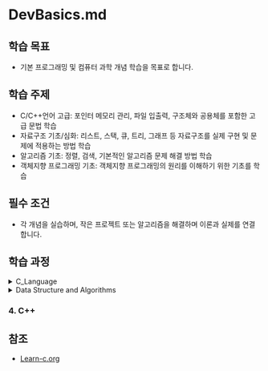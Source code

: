 # DevBasics.md

## 학습 목표
- 기본 프로그래밍 및 컴퓨터 과학 개념 학습을 목표로 합니다.

## 학습 주제
- C/C++언어 고급: 포인터 메모리 관리, 파일 입출력, 구조체와 공용체를 포함한 고급 문법 학습
- 자료구조 기초/심화: 리스트, 스택, 큐, 트리, 그래프 등 자료구조를 실제 구현 및 문제에 적용하는 방법 학습
- 알고리즘 기초: 정렬, 검색, 기본적인 알고리즘 문제 해결 방법 학습
- 객체지향 프로그래밍 기초: 객체지향 프로그래밍의 원리를 이해하기 위한 기초를 학습


## 필수 조건
- 각 개념을 실습하며, 작은 프로젝트 또는 알고리즘을 해결하며 이론과 실제를 연결합니다.

## 학습 과정

<details>
<summary>C_Language</summary>
<div markdown="1">   

|                            주제 | 성취도 |                                             .md                                             | 소스코드                                    |
| ------------------------------: | :----: | :-----------------------------------------------------------------------------------------: | :------------------------------------------ |
|                     Hello world |   📌    |                                                                                             | ([code.c](source/C_language/Hello.c))       |
|             Variables and Types |   📌    |                                                                                             | ([code.c](source/C_language/VnT.c))         |
|                          Arrays |   📌    |                                                                                             | ([code.c](source/C_language/Arrays.c))      |
|         Multidimensional Arrays |   📌    |                                                                                             | ([code.c](source/C_language/MultiArrays.c)) |
|                      Conditions |   📌    |                                                                                             | ([code.c](source/C_language))               |
|                         Strings |   📌    |                                                                                             | (링크)                                      |
|                           loops |   📌    |                                                                                             | (링크)                                      |
|                       Functions |   📌    |                                                                                             | (링크)                                      |
|                          Static |   📌    |                                                                                             | (링크)                                      |
|                        Pointers |   📌    |                                                                                             | (링크)                                      |
|                      Structures |   📌    |                                                                                             | (링크)                                      |
| Function arguments by reference |   📌    |                                                                                             | (링크)                                      |
|              Dynamic allocation |   📌    |                                                                                             | (링크)                                      |
|             Arrays and Pointers |   📌    |                                                                                             | (링크)                                      |
|                       Recursion |   📌    |                                                                                             | (링크)                                      |
|                    Linked lists |   📌    |                                                                                             | (링크)                                      |
|                    Binary trees |        |                                                                                             | (링크)                                      |
|                          Unions |   📌    |                ([Eng](markdown/C/Unions.md), [Kor](markdown/C/Unions_kr.md))                | (링크)                                      |
|             Pointer Arithmetics |   📌    | ([Eng](markdown/C/Pointer%20Arithmetics.md), [Kor](markdown/C/Pointer%20Arithmetics_kr.md)) | (링크)                                      |
|               Function Pointers |   📌    |   ([Eng](markdown/C/Function%20Pointers.md), [Kor](markdown/C/Function%20Pointers_kr.md))   | (링크)                                      |
|                        Bitmasks |   📌    |              ([Eng](markdown/C/Bitmasks.md), [Kor](markdown/C/Bitmasks_kr.md))              | (링크)                                      |

</div>
</details>

<details>
<summary>Data Structure and Algorithms</summary>
<div markdown="1">   

|                              주제 | 성취도 |  .md  | 소스코드 |
| --------------------------------: | :----: | :---: | :------- |
|    data structures and algorithms |        |
|                        Array list |   📌    |
|                       Linked list |   📌    |
|          Extension of linked list |   📌    |
| Uses of Linked Lists: Polynomials |   📌    |
|                             Stack |   📌    |
|                       Using Stack |        |
|                             Queue |   📌    |
|                         Recursion |        |
|                              트리 |        |
|                              히프 |        |
|                            그래프 |        |
|                              검색 |        |

</div>
</details>

### 4. C++

## 참조
* [Learn-c.org](https://www.learn-c.org/)
